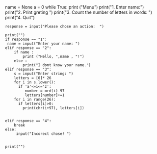 name = None
a = 0
while True:
    print ("Menu")
    print("1. Enter name:")
    print("2. Print greting ")
    print("3. Count the number of letters in words:  ")
    print("4. Quit")

    response = input("Please chose an action:  ")
    
    print("")
    if response == "1":
     name = input("Enter your name: ")
    elif response == "2":
        if name :
            print ("Hello, ",name , "!")
        else :
            print("I dont know your name.")
    elif response == "3":
        s = input("Enter string: ")
        letters = [0]* 26
        for i in s.lower():
          if 'a'<=i<='z':
             number = ord(i)-97
             letters[number]+=1
        for i in range(26):
          if letters[i]>0:
            print(chr(i+97), letters[i])


    elif response == "4":
        break
    else:
         input("Incorect chose! ")

         
    print("")
